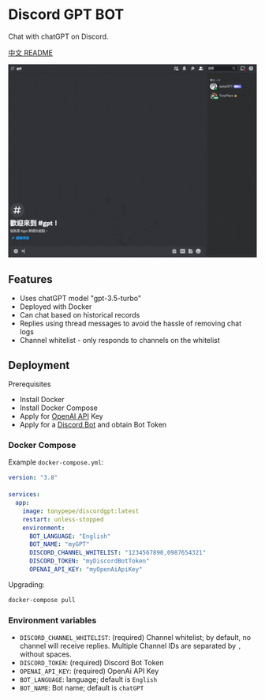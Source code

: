 # Discord GPT BOT

Chat with chatGPT on Discord.

[中文 README](README.zh-tw.md)

![img](https://raw.githubusercontent.com/TonyPepeBear/ImageBed/main/CleanShot%202023-03-05%20at%2002.01.28.gif)

## Features

- Uses chatGPT model "gpt-3.5-turbo"
- Deployed with Docker
- Can chat based on historical records
- Replies using thread messages to avoid the hassle of removing chat logs
- Channel whitelist - only responds to channels on the whitelist

## Deployment

Prerequisites

- Install Docker
- Install Docker Compose
- Apply for [OpenAI API](https://platform.openai.com/) Key
- Apply for a [Discord Bot](https://discord.com/developers/applications) and obtain Bot Token

### Docker Compose

Example `docker-compose.yml`:

```yml
version: "3.8"

services:
  app:
    image: tonypepe/discordgpt:latest
    restart: unless-stopped
    environment:
      BOT_LANGUAGE: "English"
      BOT_NAME: "myGPT"
      DISCORD_CHANNEL_WHITELIST: "1234567890,0987654321"
      DISCORD_TOKEN: "myDiscordBotToken"
      OPENAI_API_KEY: "myOpenAiApiKey"

```

Upgrading:

```bash
docker-compose pull
```

### Environment variables

- `DISCORD_CHANNEL_WHITELIST`: (required) Channel whitelist; by default, no channel will receive replies. Multiple
  Channel IDs are separated by `,` without spaces.
- `DISCORD_TOKEN`: (required) Discord Bot Token
- `OPENAI_API_KEY`: (required) OpenAi API Key
- `BOT_LANGUAGE`: language; default is `English`
- `BOT_NAME`: Bot name; default is `chatGPT`
